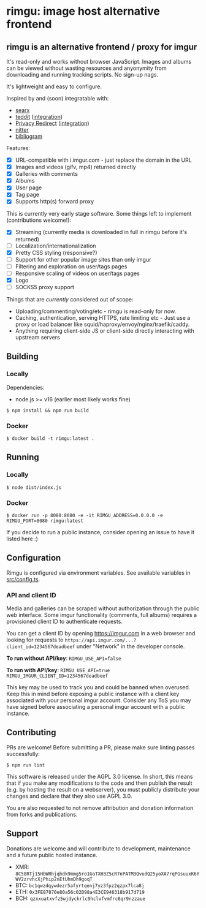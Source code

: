 # rimgu: image host alternative frontend

## rimgu is an alternative frontend / proxy for imgur

It's read-only and works without browser JavaScript. Images and albums can be viewed without wasting resources and anyonymity from downloading and running tracking scripts. No sign-up nags.

It's lightweight and easy to configure.

Inspired by and (soon) integratable with:

* [searx](https://github.com/searx/searx)
* [teddit](https://codeberg.org/teddit/teddit) ([integration](https://codeberg.org/teddit/teddit/pulls/249))
* [Privacy Redirect](https://github.com/SimonBrazell/privacy-redirect) ([integration](https://github.com/SimonBrazell/privacy-redirect/pull/303))
* [nitter](https://github.com/zedeus/nitter)
* [bibliogram](https://sr.ht/~cadence/bibliogram/)


Features:

- [x] URL-compatible with i.imgur.com - just replace the domain in the URL
- [x] Images and videos (gifv, mp4) returned directly
- [x] Galleries with comments
- [x] Albums
- [x] User page
- [x] Tag page
- [x] Supports http(s) forward proxy

This is currently very early stage software. Some things left to implement (contributions welcome!):

- [x] Streaming (currently media is downloaded in full in rimgu before it's returned)
- [ ] Localization/internationalization
- [x] Pretty CSS styling (responsive?)
- [ ] Support for other popular image sites than only imgur
- [ ] Filtering and exploration on user/tags pages
- [ ] Responsive scaling of videos on user/tags pages
- [x] Logo
- [ ] SOCKS5 proxy support

Things that are *currently* considered out of scope:

* Uploading/commenting/voting/etc - rimgu is read-only for now.
* Caching, authentication, serving HTTPS, rate limiting etc - Just use a proxy or load balancer like squid/haproxy/envoy/nginx/traefik/caddy.
* Anything requiring client-side JS or client-side directly interacting with upstream servers

## Building

### Locally

Dependencies:

* node.js >= v16 (earlier most likely works fine)

```
$ npm install && npm run build
```

### Docker
```
$ docker build -t rimgu:latest .
```

## Running

### Locally

```
$ node dist/index.js
```

### Docker
```
$ docker run -p 8080:8080 -e -it RIMGU_ADDRESS=0.0.0.0 -e RIMGU_PORT=8080 rimgu:latest
```

If you decide to run a public instance, consider opening an issue to have it listed here :)

## Configuration

Rimgu is configured via environment variables. See available variables in [src/config.ts](./src/config.ts).

### API and client ID

Media and galleries can be scraped without authorization through the public web interface.
Some imgur functionality (comments, full albums) requires a provisioned client ID to authenticate requests.

You can get a client ID by opening https://imgur.com in a web browser and looking for requests to `https://api.imgur.com/...?client_id=1234567deadbeef` under "Network" in the developer console.

__To run without API/key__: `RIMGU_USE_API=false`

__To run with API/key__: `RIMGU_USE_API=true RIMGU_IMGUR_CLIENT_ID=1234567deadbeef`

This key may be used to track you and could be banned when overused. Keep this in mind before exposing a public instance with a client key associated with your personal imgur account. Consider any ToS you may have signed before associating a personal imgur account with a public instance.


## Contributing

PRs are welcome! Before submitting a PR, please make sure linting passes successfully:

```
$ npm run lint
```

This software is released under the AGPL 3.0 license. In short, this means that if you make any modifications to the code and then publish the result (e.g. by hosting the result on a webserver), you must publicly distribute your changes and declare that they also use AGPL 3.0.

You are also requested to not remove attribution and donation information from forks and publications.

## Support

Donations are welcome and will contribute to development, maintenance and a future public hosted instance.

* XMR: `8C58RTj15HbWRhjqhdk9mmg5ro1GoTXH3Z5cR7nPATM3QvudQ25yoXA7rqPGsuuxK6YWV2zrvhcXjPhip2nEtUhmDh9goqT`
* BTC: `bc1qwzdqywdezr5afyrtqenj7yz3fpz2qzpx7lca8j`
* ETH: `0x3FE87870e80a56c02D98a4E3CE946318b917d719`
* BCH: `qzxxuatxvfz5wjdyckrlc9hclvfvmfrc6qr9nzzaue`
